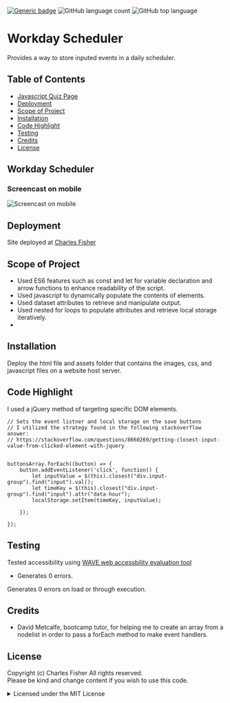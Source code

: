 [![Generic badge](https://img.shields.io/badge/license-MIT-<COLOR>.svg)](#license)
![GitHub language count](https://img.shields.io/github/languages/count/cdfishe1/javascript-quiz)
![GitHub top language](https://img.shields.io/github/languages/top/cdfishe1/javascript-quiz)


# Workday Scheduler

Provides a way to store inputed events in a daily scheduler.

## Table of Contents
* [Javascript Quiz Page](#javascript-quiz-screencast)
* [Deployment](#deployment)
* [Scope of Project](#scope-of-project)
* [Installation](#installation)
* [Code Highlight](#code-highlight)
* [Testing](#testing)
* [Credits](#credits)
* [License](#license)

## Workday Scheduler

### Screencast on mobile
![Screencast on mobile](assets/images/mobile-demo.gif)


## Deployment

Site deployed at [Charles Fisher](https://cdfishe1.github.io/workday-scheduler/)

## Scope of Project

* Used ES6 features such as const and let for variable declaration and arrow functions to enhance readability of the script.
* Used javascript to dynamically populate the contents of elements.
* Used dataset attributes to retrieve and manipulate output.
* Used nested for loops to populate attributes and retrieve local storage iteratively.
* 


## Installation

Deploy the html file and assets folder that contains the images, css, and javascript files on a website host server.

## Code Highlight

I used a jQuery method of targeting specific DOM elements.

```
// Sets the event listner and local storage on the save buttons
// I utilized the strategy found in the following stackoverflow answer: 
// https://stackoverflow.com/questions/8660269/getting-closest-input-value-from-clicked-element-with-jquery


buttonsArray.forEach((button) => {
    button.addEventListener('click', function() {
        let inputValue = $(this).closest("div.input-group").find("input").val();
        let timeKey = $(this).closest("div.input-group").find("input").attr("data-hour");
        localStorage.setItem(timeKey, inputValue);
 
    });

});

```

## Testing

Tested accessibility using [WAVE web accessbility evaluation tool](https://wave.webaim.org/report#/https://cdfishe1.github.io/javascript-quiz/)

* Generates 0 errors.

Generates 0 errors on load or through execution.

## Credits

* David Metcalfe, bootcamp tutor, for helping me to create an array from a nodelist in order to pass a forEach method to make event handlers.

## License

Copyright (c) Charles Fisher All rights reserved.<br>
Please be kind and change content if you wish to use this code.

<details><summary>Licensed under the MIT License</summary>

Copyright (c) 2021 - present | Charles Fisher

<blockquote>
Permission is hereby granted, free of charge, to any person obtaining a copy
of this software and associated documentation files (the "Software"), to deal
in the Software without restriction, including without limitation the rights
to use, copy, modify, merge, publish, distribute, sublicense, and/or sell
copies of the Software, and to permit persons to whom the Software is
furnished to do so, subject to the following conditions:

The above copyright notice and this permission notice shall be included in all
copies or substantial portions of the Software.

THE SOFTWARE IS PROVIDED "AS IS", WITHOUT WARRANTY OF ANY KIND, EXPRESS OR
IMPLIED, INCLUDING BUT NOT LIMITED TO THE WARRANTIES OF MERCHANTABILITY,
FITNESS FOR A PARTICULAR PURPOSE AND NONINFRINGEMENT. IN NO EVENT SHALL THE
AUTHORS OR COPYRIGHT HOLDERS BE LIABLE FOR ANY CLAIM, DAMAGES OR OTHER
LIABILITY, WHETHER IN AN ACTION OF CONTRACT, TORT OR OTHERWISE, ARISING FROM,
OUT OF OR IN CONNECTION WITH THE SOFTWARE OR THE USE OR OTHER DEALINGS IN THE
SOFTWARE.
</blockquote>
</details>


